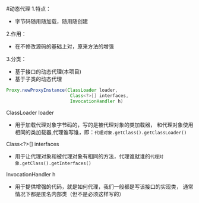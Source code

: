 #动态代理
1.特点：      
- 字节码随用随加载，随用随创建     
     
2.作用：    
- 在不修改源码的基础上对，原来方法的增强    
       
3.分类：    
- 基于接口的动态代理(本项目)       
- 基于子类的动态代理    

```java
Proxy.newProxyInstance(ClassLoader loader,
                        Class<?>[] interfaces,
                        InvocationHandler h)
```   
ClassLoader loader    
- 用于加载代理对象字节码的，写的是被代理对象的类加载器，
和代理对象使用相同的类加载器,代理谁写谁，即：`代理对象.getClass().getClassLoader()`   

 Class<?>[] interfaces   
- 用于让代理对象和被代理对象有相同的方法，代理谁就谁的`代理对象.getClass().getInterfaces()`   

 InvocationHandler h
- 用于提供增强的代码，就是如何代理，我们一般都是写该接口的实现类，
通常情况下都是匿名内部类（但不是必须这样写的）  
 